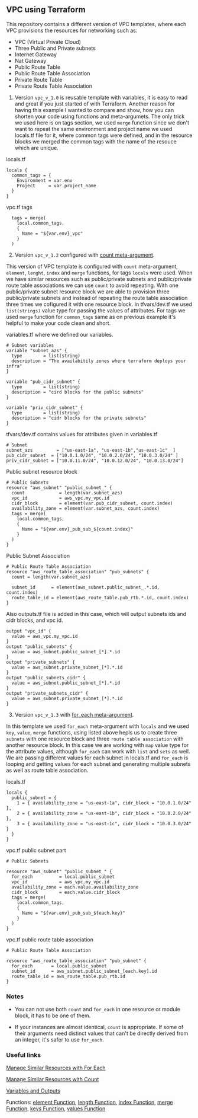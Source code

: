 ## VPC using Terraform

This repository contains a different version of VPC templates, where each VPC provisions the resources for networking such as:

- VPC (Virtual Private Cloud)
- Three Public and Private subnets
- Internet Gateway
- Nat Gateway
- Public Route Table
- Public Route Table Association
- Private Route Table
- Private Route Table Association

1. Version ```vpc_v_1.0``` is reusable template with variables, it is easy to read and great if you just started of with Terraform. Another reason for having this example I wanted to compare and show, how you can shorten your code using functions and meta-argumets. The only trick we used here is on tags section, we used ```merge``` function since we don't want to repeat the same environment and project name we used locals.tf file for it, where common tags were defined, and in the resource blocks we merged the common tags with the name of the resouce which are unique.

locals.tf
```
locals {
  common_tags = {
    Environment = var.env
    Project     = var.project_name
  }
}
```
vpc.tf tags
```
  tags = merge(
    local.common_tags,
    {
      Name = "${var.env}_vpc"
    }
  )
```

2. Version ```vpc_v_1.2``` configured with [count meta-argument](https://www.terraform.io/docs/language/meta-arguments/count.html). 

This version of VPC template is configured with ```count``` meta-argument, ```element```, ```lenght```, ```index``` and ```merge``` functions, for tags ```locals``` were used. When we have similar resources such as public/private subnets and public/private route table associations we can use ```count``` to avoid repeating.  With one public/private subnet resource block we are able to provision three public/private subnets and instead of repeating the route table association three times we cofigured it with one resource block. In tfvars/dev.tf we used ```list(strings)``` value type for passing the  values of attributes. For tags we used ```merge``` function for ```common_tags``` same as on previous example it's helpful to make your code clean and short.

variables.tf where we defined our variables.
```
# Subnet variables
variable "subnet_azs" {
  type        = list(string)
  description = "The availabitily zones where terraform deploys your infra"
}

variable "pub_cidr_subnet" {
  type        = list(string)
  description = "cird blocks for the public subnets"
}

variable "priv_cidr_subnet" {
  type        = list(string)
  description = "cidr blocks for the private subnets"
}
```

tfvars/dev.tf contains values for attributes given in variables.tf
```
# Subnet
subnet_azs         = ["us-east-1a", "us-east-1b","us-east-1c"  ]
pub_cidr_subnet  = ["10.0.1.0/24", "10.0.2.0/24", "10.0.3.0/24" ]
priv_cidr_subnet = ["10.0.11.0/24", "10.0.12.0/24", "10.0.13.0/24"]
```

Public subnet resource block
```
# Public Subnets
resource "aws_subnet" "public_subnet_" {
  count             = length(var.subnet_azs)
  vpc_id            = aws_vpc.my_vpc.id
  cidr_block        = element(var.pub_cidr_subnet, count.index)
  availability_zone = element(var.subnet_azs, count.index)
  tags = merge(
    local.common_tags,
    {
      Name = "${var.env}_pub_sub_${count.index}"
    }
  )
}
```

Public Subnet Association
```
# Public Route Table Association
resource "aws_route_table_association" "pub_subnets" {
  count = length(var.subnet_azs)

  subnet_id      = element(aws_subnet.public_subnet_.*.id, count.index)
  route_table_id = element(aws_route_table.pub_rtb.*.id, count.index)
}
```

Also outputs.tf file is added in this case, which will output subnets ids and cidr blocks, and vpc id.
```
output "vpc_id" {
  value = aws_vpc.my_vpc.id
}
output "public_subnets" {
  value = aws_subnet.public_subnet_[*].*.id
}
output "private_subnets" {
  value = aws_subnet.private_subnet_[*].*.id
}
output "public_subnets_cidr" {
  value = aws_subnet.public_subnet_[*].*.id
}
output "private_subnets_cidr" {
  value = aws_subnet.private_subnet_[*].*.id
}
```

3. Version ```vpc_v_1.3``` with [for_each meta-argument](https://www.terraform.io/docs/language/meta-arguments/for_each.html).

In this template we used ```for_each``` meta-argument with ```locals``` and we used ```key```, ```value```, ```merge``` functions, using listed above hepls us to create three ```subnets``` with one resource block and three ```route table association``` with another resource block. In this case we are working with ```map``` value type for the attribute values, although  ```for_each``` can work with ```list``` and ```sets``` as well. We are passing different values for each subnet in locals.tf and ```for_each``` is looping and getting values for each subnet and generating multiple subnets as well as route table association.

locals.tf
```
locals {
  public_subnet = {
    1 = { availability_zone = "us-east-1a", cidr_block = "10.0.1.0/24" },
    2 = { availability_zone = "us-east-1b", cidr_block = "10.0.2.0/24" },
    3 = { availability_zone = "us-east-1c", cidr_block = "10.0.3.0/24" }
  }
}
```
vpc.tf public subnet part
```
# Public Subnets

resource "aws_subnet" "public_subnet_" {
  for_each          = local.public_subnet
  vpc_id            = aws_vpc.my_vpc.id
  availability_zone = each.value.availability_zone
  cidr_block        = each.value.cidr_block
  tags = merge(
    local.common_tags,
    {
      Name = "${var.env}_pub_sub_${each.key}"
    }
  )
}
```

vpc.tf public route table association
```
# Public Route Table Association

resource "aws_route_table_association" "pub_subnet" {
  for_each       = local.public_subnet
  subnet_id      = aws_subnet.public_subnet_[each.key].id
  route_table_id = aws_route_table.pub_rtb.id
}
```

### Notes

- You can not use both ```count``` and ```for_each``` in one resource or module block, it has to be one of them.

- If your instances are almost identical, ```count``` is appropriate. If some of their arguments need distinct values that can't be directly derived from an integer, it's safer to use ```for_each```.


###  Useful links

[Manage Similar Resources with For Each](https://learn.hashicorp.com/tutorials/terraform/for-each?in=terraform/0-13&utm_source=WEBSITE&utm_medium=WEB_IO&utm_offer=ARTICLE_PAGE&utm_content=DOCS)

[Manage Similar Resources with Count](https://learn.hashicorp.com/tutorials/terraform/count?in=terraform/0-13&utm_source=WEBSITE&utm_medium=WEB_IO&utm_offer=ARTICLE_PAGE&utm_content=DOCS)

[Variables and Outputs](https://www.terraform.io/docs/language/values/index.html)
 
Functions: [element Function](https://www.terraform.io/docs/language/functions/element.html), [length Function](https://www.terraform.io/docs/language/functions/length.html), [index Function](https://www.terraform.io/docs/language/functions/index_function.html), [merge Function](https://www.terraform.io/docs/language/functions/merge.html), [keys Function](https://www.terraform.io/docs/language/functions/keys.html), [values Function](https://www.terraform.io/docs/language/functions/values.html)